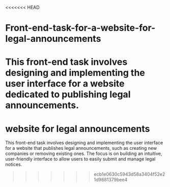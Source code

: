 <<<<<<< HEAD
# Front-end-task-for-a-website-for-legal-announcements
This front-end task involves designing and implementing the user interface for a website dedicated to publishing legal announcements.
=======
# website for legal announcements
This front-end task involves designing and implementing the user interface for a website that publishes legal announcements, such as creating new companies or removing existing ones. The focus is on building an intuitive, user-friendly interface to allow users to easily submit and manage legal notices.
>>>>>>> ecb1e0630c5943d58a3404f52e21d9881379bee4
